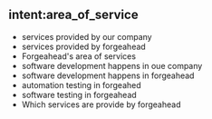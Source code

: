 ## intent:area_of_service
- services provided by our company
- services provided by forgeahead
- Forgeahead's area of services
- software development happens in oue company
- software development happens in forgeahead
- automation testing in forgeahed
- software testing in forgeahead
- Which services are provide by forgeahead

